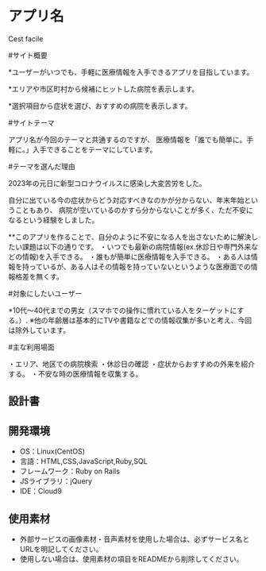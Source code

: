 # アプリ名

 Cest facile

#サイト概要

 *ユーザーがいつでも、手軽に医療情報を入手できるアプリを目指しています。

 *エリアや市区町村から候補にヒットした病院を表示します。

 *選択項目から症状を選び、おすすめの病院を表示します。

#サイトテーマ

 アプリ名が今回のテーマと共通するのですが、
 医療情報を「誰でも簡単に。手軽に。」入手できることをテーマにしています。

#テーマを選んだ理由

2023年の元日に新型コロナウイルスに感染し大変苦労をした。

自分に出ている今の症状からどう対応すべきなのかが分からない、年末年始ということもあり、
病院が空いているのかすら分からないことが多く、ただ不安になるという経験をしました。

**このアプリを作ることで、自分のように不安になる人を出さないために解決したい課題は以下の通りです。
・いつでも最新の病院情報(ex.休診日や専門外来などの情報)を入手できる。
・誰もが簡単に医療情報を入手できる。
・ある人は情報を持っているが、ある人はその情報を持っていないというような医療面での情報格差を無くす。

#対象にしたいユーザー

 *10代〜40代までの男女（スマホでの操作に慣れている人をターゲットにする。）.
 ※他の年齢層は基本的にTVや書籍などでの情報収集が多いと考え、今回は除外しています。

#主な利用場面

 ・エリア、地区での病院検索
 ・休診日の確認
 ・症状からおすすめの外来を紹介する。
 ・不安な時の医療情報を収集する。

## 設計書

## 開発環境

- OS：Linux(CentOS)
- 言語：HTML,CSS,JavaScript,Ruby,SQL
- フレームワーク：Ruby on Rails
- JSライブラリ：jQuery
- IDE：Cloud9

## 使用素材

- 外部サービスの画像素材・音声素材を使用した場合は、必ずサービス名とURLを明記してください。
- 使用しない場合は、使用素材の項目をREADMEから削除してください。